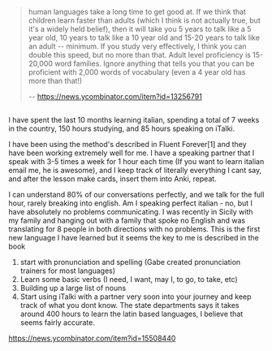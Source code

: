 >human languages take a long time to get good at. If we think that children learn faster than adults (which I think is not actually true, but it's a widely held belief), then it will take you 5 years to talk like a 5 year old, 10 years to talk like a 10 year old and 15-20 years to talk like an adult -- minimum. If you study very effectively, I think you can double this speed, but no more than that. Adult level proficiency is 15-20,000 word families. Ignore anything that tells you that you can be proficient with 2,000 words of vocabulary (even a 4 year old has more than that!)
>
>-- https://news.ycombinator.com/item?id=13256791

##

I have spent the last 10 months learning italian, spending a total of 7 weeks in the country, 150 hours studying, and 85 hours speaking on iTalki.

I have been using the method's described in Fluent Forever[1] and they have been working extremely well for me. I have a speaking partner that I speak with 3-5 times a week for 1 hour each time (If you want to learn italian email me, he is awesome), and I keep track of literally everything I cant say, and after the lesson make cards, insert them into Anki, repeat.

I can understand 80% of our conversations perfectly, and we talk for the full hour, rarely breaking into english. Am I speaking perfect italian - no, but I have absolutely no problems communicating. I was recently in Sicily with my family and hanging out with a family that spoke no English and was translating for 8 people in both directions with no problems.
This is the first new language I have learned but it seems the key to me is described in the book

1. start with pronunciation and spelling (Gabe created pronunciation trainers for most languages)
2. Learn some basic verbs (I need, I want, may I, to go, to take, etc)
3. Building up a large list of nouns
4. Start using iTalki with a partner very soon into your journey and keep track of what you dont know.
The state departments says it takes around 400 hours to learn the latin based languages, I believe that seems fairly accurate.

https://news.ycombinator.com/item?id=15508440
